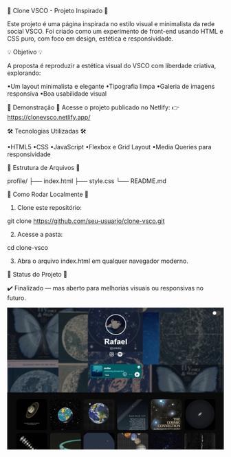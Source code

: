 📁 Clone VSCO - Projeto Inspirado 📁

Este projeto é uma página inspirada no estilo visual e minimalista da rede social VSCO. Foi criado como um experimento de front-end usando HTML e CSS puro, com foco em design, estética e responsividade.



💡 Objetivo 💡

A proposta é reproduzir a estética visual do VSCO com liberdade criativa, explorando:

•Um layout minimalista e elegante
•Tipografia limpa
•Galeria de imagens responsiva
•Boa usabilidade visual



📸 Demonstração 📸
Acesse o projeto publicado no Netlify:
👉 https://clonevsco.netlify.app/



🛠️ Tecnologias Utilizadas 🛠️

•HTML5
•CSS
•JavaScript
•Flexbox e Grid Layout
•Media Queries para responsividade



📁 Estrutura de Arquivos 📁

profile/
├── index.html
├── style.css
└── README.md

🚀 Como Rodar Localmente 🚀

1. Clone este repositório:

git clone https://github.com/seu-usuario/clone-vsco.git

2. Acesse a pasta:

cd clone-vsco

3. Abra o arquivo index.html em qualquer navegador moderno.



🚧 Status do Projeto 🚧

✔️ Finalizado — mas aberto para melhorias visuais ou responsivas no futuro.



![Preview do Projeto](img/vsco.png)
